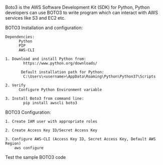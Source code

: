 Boto3 is the AWS Software Development Kit (SDK) for Python, 
Python developers can use BOTO3 to write program which can interact with AWS services like S3 and EC2 etc.

BOTO3 Installation and configuration:
	
	Dependencies:
	      Python
	      PIP
	      AWS-CLI
		
    1. Download and install Python from:
		    https://www.python.org/downloads/
		
		   Default installation path for Python:
		    C:\Users\<username>\AppData\Roaming\Python\Python37\Scripts
    
    2. Verify 
    	  Configure Python Environment variable
		
    3. Install Boto3 from command line:
		    pip install awscli boto3
		
BOTO3 Configuration:

    1. Create IAM user with appropriate roles
    
    2. Create Access Key ID/Secret Access Key
    
    3. Configure AWS-CLI (Access Key ID, Secret Access Key, Default AWS Region)
        aws configure
	
Test the sample BOTO3 code
